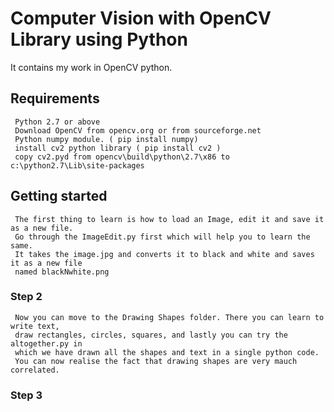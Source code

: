 
# Computer Vision with OpenCV Library using Python

It contains my work in OpenCV python.

## Requirements
     Python 2.7 or above
     Download OpenCV from opencv.org or from sourceforge.net
     Python numpy module. ( pip install numpy)
     install cv2 python library ( pip install cv2 )
     copy cv2.pyd from opencv\build\python\2.7\x86 to c:\python2.7\Lib\site-packages

## Getting started
     
     The first thing to learn is how to load an Image, edit it and save it as a new file.
     Go through the ImageEdit.py first which will help you to learn the same.
     It takes the image.jpg and converts it to black and white and saves it as a new file 
     named blackNwhite.png
     
### Step 2
     Now you can move to the Drawing Shapes folder. There you can learn to write text,
     draw rectangles, circles, squares, and lastly you can try the altogether.py in
     which we have drawn all the shapes and text in a single python code.
     You can now realise the fact that drawing shapes are very mauch correlated.
    
### Step 3

